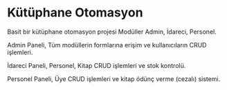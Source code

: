 # Kütüphane Otomasyon
Basit bir kütüphane otomasyon projesi
Modüller
Admin, İdareci, Personel.

Admin Paneli,
Tüm modüllerin formlarına erişim ve kullanıcıların CRUD işlemleri.

İdareci Paneli,
Personel, Kitap CRUD işlemleri ve stok kontrolü.

Personel Paneli,
Üye CRUD işlemleri ve kitap ödünç verme (cezalı) sistemi.
